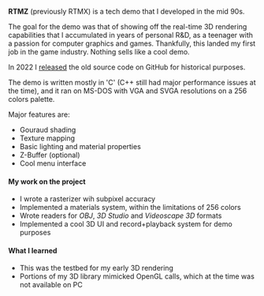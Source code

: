 **RTMZ** (previously RTMX) is a tech demo that I developed in the mid 90s.

The goal for the demo was that of showing off the real-time 3D rendering capabilities that I accumulated in years of personal R&D, as a teenager with a passion for computer graphics and games. Thankfully, this landed my first job in the game industry. Nothing sells like a cool demo.

In 2022 I [released](https://github.com/dpasca/rtmz) the old source code on GitHub for historical purposes.

The demo is written mostly in 'C' (C++ still had major performance issues at the time), and it ran on MS-DOS with VGA and SVGA resolutions on a 256 colors palette.

Major features are:

- Gouraud shading
- Texture mapping
- Basic lighting and material properties
- Z-Buffer (optional)
- Cool menu interface

#### My work on the project

- I wrote a rasterizer wih subpixel accuracy
- Implemented a materials system, within the limitations of 256 colors
- Wrote readers for *OBJ*, *3D Studio* and *Videoscape 3D* formats
- Implemented a cool 3D UI and record+playback system for demo purposes

#### What I learned

- This was the testbed for my early 3D rendering
- Portions of my 3D library mimicked OpenGL calls, which at the time was not available on PC


